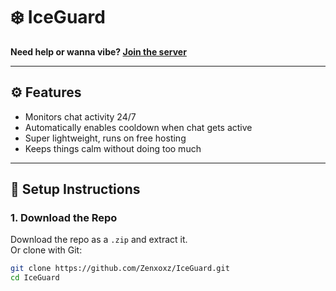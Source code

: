 # ❄️ IceGuard

**Need help or wanna vibe? [Join the server](https://discord.gg/gMmYcQKGHm)**

---

## ⚙️ Features

- Monitors chat activity 24/7  
- Automatically enables cooldown when chat gets active  
- Super lightweight, runs on free hosting  
- Keeps things calm without doing too much  

---

## 🚀 Setup Instructions

### 1. Download the Repo

Download the repo as a `.zip` and extract it.  
Or clone with Git:

```bash
git clone https://github.com/Zenxoxz/IceGuard.git
cd IceGuard
